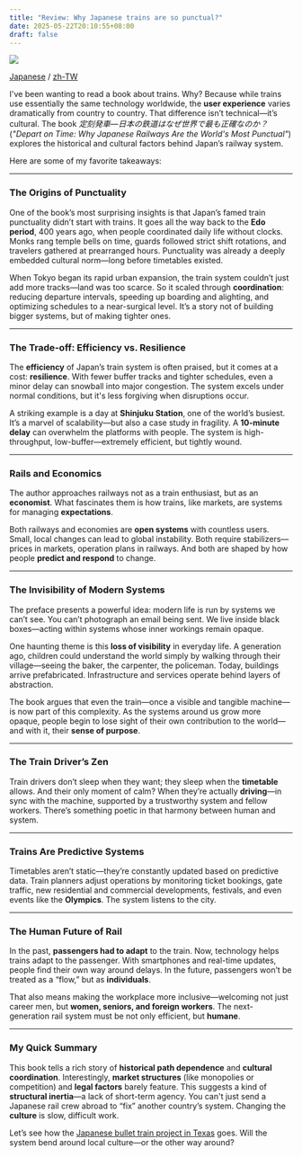 ```yaml
---
title: "Review: Why Japanese trains are so punctual?"
date: 2025-05-22T20:10:55+08:00
draft: false
---
```


![](images/train_cover.jpg)

[Japanese](https://www.shinchosha.co.jp/ebook/E646271/) / [zh-TW](https://www.sanmin.com.tw/product/index/010880197)

I've been wanting to read a book about trains. Why? Because while trains use essentially the same technology worldwide, the **user experience** varies dramatically from country to country. That difference isn’t technical—it’s cultural. The book *定刻発車―日本の鉄道はなぜ世界で最も正確なのか？* (*"Depart on Time: Why Japanese Railways Are the World's Most Punctual"*) explores the historical and cultural factors behind Japan’s railway system.

Here are some of my favorite takeaways:

---

### The Origins of Punctuality

One of the book’s most surprising insights is that Japan’s famed train punctuality didn’t start with trains. It goes all the way back to the **Edo period**, 400 years ago, when people coordinated daily life without clocks. Monks rang temple bells on time, guards followed strict shift rotations, and travelers gathered at prearranged hours. Punctuality was already a deeply embedded cultural norm—long before timetables existed.

When Tokyo began its rapid urban expansion, the train system couldn’t just add more tracks—land was too scarce. So it scaled through **coordination**: reducing departure intervals, speeding up boarding and alighting, and optimizing schedules to a near-surgical level. It’s a story not of building bigger systems, but of making tighter ones.

---

### The Trade-off: Efficiency vs. Resilience

The **efficiency** of Japan’s train system is often praised, but it comes at a cost: **resilience**. With fewer buffer tracks and tighter schedules, even a minor delay can snowball into major congestion. The system excels under normal conditions, but it's less forgiving when disruptions occur.

A striking example is a day at **Shinjuku Station**, one of the world’s busiest. It’s a marvel of scalability—but also a case study in fragility. A **10-minute delay** can overwhelm the platforms with people. The system is high-throughput, low-buffer—extremely efficient, but tightly wound.

---

### Rails and Economics

The author approaches railways not as a train enthusiast, but as an **economist**. What fascinates them is how trains, like markets, are systems for managing **expectations**.

Both railways and economies are **open systems** with countless users. Small, local changes can lead to global instability. Both require stabilizers—prices in markets, operation plans in railways. And both are shaped by how people **predict and respond** to change.

---

### The Invisibility of Modern Systems

The preface presents a powerful idea: modern life is run by systems we can’t see. You can’t photograph an email being sent. We live inside black boxes—acting within systems whose inner workings remain opaque.

One haunting theme is this **loss of visibility** in everyday life. A generation ago, children could understand the world simply by walking through their village—seeing the baker, the carpenter, the policeman. Today, buildings arrive prefabricated. Infrastructure and services operate behind layers of abstraction.

The book argues that even the train—once a visible and tangible machine—is now part of this complexity. As the systems around us grow more opaque, people begin to lose sight of their own contribution to the world—and with it, their **sense of purpose**.

---


### The Train Driver’s Zen

Train drivers don’t sleep when they want; they sleep when the **timetable** allows. And their only moment of calm? When they’re actually **driving**—in sync with the machine, supported by a trustworthy system and fellow workers. There’s something poetic in that harmony between human and system.

---

### Trains Are Predictive Systems

Timetables aren’t static—they’re constantly updated based on predictive data. Train planners adjust operations by monitoring ticket bookings, gate traffic, new residential and commercial developments, festivals, and even events like the **Olympics**. The system listens to the city.


---

### The Human Future of Rail

In the past, **passengers had to adapt** to the train. Now, technology helps trains adapt to the passenger. With smartphones and real-time updates, people find their own way around delays. In the future, passengers won’t be treated as a “flow,” but as **individuals**.

That also means making the workplace more inclusive—welcoming not just career men, but **women, seniors, and foreign workers**. The next-generation rail system must be not only efficient, but **humane**.

---

### My Quick Summary

This book tells a rich story of **historical path dependence** and **cultural coordination**. Interestingly, **market structures** (like monopolies or competition) and **legal factors** barely feature. This suggests a kind of **structural inertia**—a lack of short-term agency. You can't just send a Japanese rail crew abroad to “fix” another country’s system. Changing the **culture** is slow, difficult work.

Let’s see how the [Japanese bullet train project in Texas](https://www.npr.org/2024/10/21/nx-s1-5146508/amtrak-japan-texas-bullet-train-plan) goes. Will the system bend around local culture—or the other way around?
